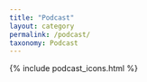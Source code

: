 ```yaml
---
title: "Podcast"
layout: category
permalink: /podcast/
taxonomy: Podcast
---
```


{% include podcast_icons.html %}

